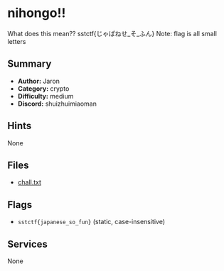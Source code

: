 
# nihongo!!
What does this mean?? sstctf{じゃぱねせ_そ_ふん} Note: flag is all small letters


## Summary
- **Author:** Jaron
- **Category:** crypto
- **Difficulty:** medium
- **Discord:** shuizhuimiaoman

## Hints
None

## Files
- [chall.txt](<dist/chall.txt>)

## Flags
- `sstctf{japanese_so_fun}` (static, case-insensitive)

## Services
None
